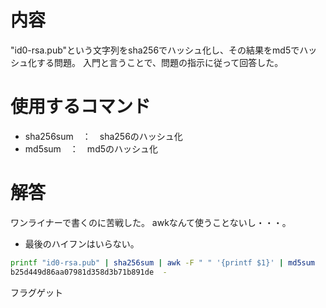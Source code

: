 # 内容
"id0-rsa.pub"という文字列をsha256でハッシュ化し、その結果をmd5でハッシュ化する問題。
入門と言うことで、問題の指示に従って回答した。

# 使用するコマンド
* sha256sum　：　sha256のハッシュ化
* md5sum　：　md5のハッシュ化

# 解答
ワンライナーで書くのに苦戦した。
awkなんて使うことないし・・・。 
* 最後のハイフンはいらない。
```bash
printf "id0-rsa.pub" | sha256sum | awk -F " " '{printf $1}' | md5sum
b25d449d86aa07981d358d3b71b891de  -
```
フラグゲット
